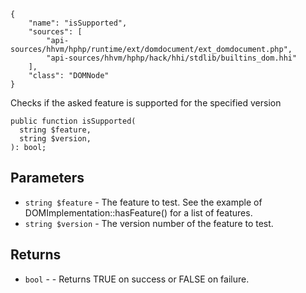 ``` yamlmeta
{
    "name": "isSupported",
    "sources": [
        "api-sources/hhvm/hphp/runtime/ext/domdocument/ext_domdocument.php",
        "api-sources/hhvm/hphp/hack/hhi/stdlib/builtins_dom.hhi"
    ],
    "class": "DOMNode"
}
```




Checks if the asked feature is supported for the specified version




``` Hack
public function isSupported(
  string $feature,
  string $version,
): bool;
```




## Parameters




+ ` string $feature ` - The feature to test. See the example of
  DOMImplementation::hasFeature() for a list of features.
+ ` string $version ` - The version number of the feature to test.




## Returns




* ` bool ` - - Returns TRUE on success or FALSE on failure.
<!-- HHAPIDOC -->
